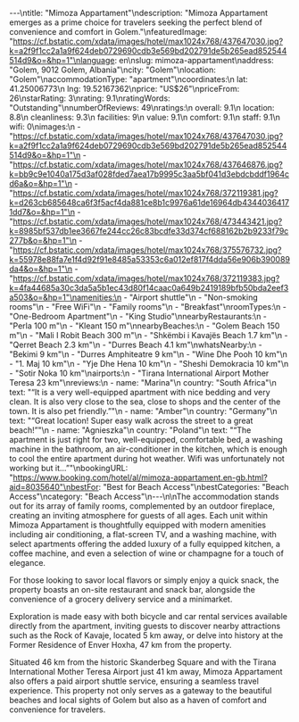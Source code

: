 ---\ntitle: "Mimoza Appartament"\ndescription: "Mimoza Appartament emerges as a prime choice for travelers seeking the perfect blend of convenience and comfort in Golem."\nfeaturedImage: "https://cf.bstatic.com/xdata/images/hotel/max1024x768/437647030.jpg?k=a2f9f1cc2a1a9f624deb0729690cdb3e569bd202791de5b265ead852544514d9&o=&hp=1"\nlanguage: en\nslug: mimoza-appartament\naddress: "Golem, 9012 Golem, Albania"\ncity: "Golem"\nlocation: "Golem"\naccommodationType: "apartment"\ncoordinates:\n  lat: 41.25006773\n  lng: 19.52167362\nprice: "US$26"\npriceFrom: 26\nstarRating: 3\nrating: 9.1\nratingWords: "Outstanding"\nnumberOfReviews: 49\nratings:\n  overall: 9.1\n  location: 8.8\n  cleanliness: 9.3\n  facilities: 9\n  value: 9.1\n  comfort: 9.1\n  staff: 9.1\n  wifi: 0\nimages:\n  - "https://cf.bstatic.com/xdata/images/hotel/max1024x768/437647030.jpg?k=a2f9f1cc2a1a9f624deb0729690cdb3e569bd202791de5b265ead852544514d9&o=&hp=1"\n  - "https://cf.bstatic.com/xdata/images/hotel/max1024x768/437646876.jpg?k=bb9c9e1040a175d3af028fded7aea17b9995c3aa5bf041d3ebdcbddf1964cd6a&o=&hp=1"\n  - "https://cf.bstatic.com/xdata/images/hotel/max1024x768/372119381.jpg?k=d263cb685648ca6f3f5acf4da881ce8b1c9976a61de16964db43440364171dd7&o=&hp=1"\n  - "https://cf.bstatic.com/xdata/images/hotel/max1024x768/473443421.jpg?k=8985bf537db1ee3667fe244cc26c83bcdfe33d374cf688162b2b9233f79c277b&o=&hp=1"\n  - "https://cf.bstatic.com/xdata/images/hotel/max1024x768/375576732.jpg?k=55978e88fa7e1f4d92f91e8485a53353c6a012ef817f4dda56e906b390089da4&o=&hp=1"\n  - "https://cf.bstatic.com/xdata/images/hotel/max1024x768/372119383.jpg?k=4fa44685a30c3da5a5b1ec43d80f14caac0a649b2419189bfb50bda2eef3a503&o=&hp=1"\namenities:\n  - "Airport shuttle"\n  - "Non-smoking rooms"\n  - "Free WiFi"\n  - "Family rooms"\n  - "Breakfast"\nroomTypes:\n  - "One-Bedroom Apartment"\n  - "King Studio"\nnearbyRestaurants:\n  - "Perla 100 m"\n  - "Kleant 150 m"\nnearbyBeaches:\n  - "Golem Beach 150 m"\n  - "Mali I Robit Beach 300 m"\n  - "Shkëmbi i Kavajës Beach 1.7 km"\n  - "Qerret Beach 2.3 km"\n  - "Durres Beach 4.1 km"\nwhatsNearby:\n  - "Bekimi 9 km"\n  - "Durres Amphiteatre 9 km"\n  - "Wine Dhe Pooh 10 km"\n  - "1. Maj 10 km"\n  - "Yje Dhe Hena 10 km"\n  - "Sheshi Demokracia 10 km"\n  - "Sotir Noka 10 km"\nairports:\n  - "Tirana International Airport Mother Teresa 23 km"\nreviews:\n  - name: "Marina"\n    country: "South Africa"\n    text: "“It is a very well-equipped apartment with nice bedding and very clean. It is also very close to the sea, close to shops and the center of the town. It is also pet friendly.”"\n  - name: "Amber"\n    country: "Germany"\n    text: "“Great location! Super easy walk across the street to a great beach!”"\n  - name: "Agnieszka"\n    country: "Poland"\n    text: "“The apartment is just right for two, well-equipped, comfortable bed, a washing machine in the bathroom, an air-conditioner in the kitchen, which is enough to cool the entire apartment during hot weather. Wifi was unfortunately not working but it...”"\nbookingURL: "https://www.booking.com/hotel/al/mimoza-appartament.en-gb.html?aid=8035640"\nbestFor: "Best for Beach Access"\nbestCategories: "Beach Access"\ncategory: "Beach Access"\n---\n\nThe accommodation stands out for its array of family rooms, complemented by an outdoor fireplace, creating an inviting atmosphere for guests of all ages. Each unit within Mimoza Appartament is thoughtfully equipped with modern amenities including air conditioning, a flat-screen TV, and a washing machine, with select apartments offering the added luxury of a fully equipped kitchen, a coffee machine, and even a selection of wine or champagne for a touch of elegance.

For those looking to savor local flavors or simply enjoy a quick snack, the property boasts an on-site restaurant and snack bar, alongside the convenience of a grocery delivery service and a minimarket. 

Exploration is made easy with both bicycle and car rental services available directly from the apartment, inviting guests to discover nearby attractions such as the Rock of Kavaje, located 5 km away, or delve into history at the Former Residence of Enver Hoxha, 47 km from the property. 

Situated 46 km from the historic Skanderbeg Square and with the Tirana International Mother Teresa Airport just 41 km away, Mimoza Appartament also offers a paid airport shuttle service, ensuring a seamless travel experience. This property not only serves as a gateway to the beautiful beaches and local sights of Golem but also as a haven of comfort and convenience for travelers.